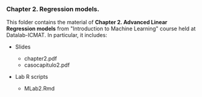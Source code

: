 ### Chapter 2. Regression models.

This folder contains the material of **Chapter 2. Advanced Linear Regression models** from "Introduction to Machine Learning" course held at Datalab-ICMAT. In particular, it includes:

* Slides
  * chapter2.pdf
  * casocapitulo2.pdf

* Lab R scripts
  * MLab2.Rmd

